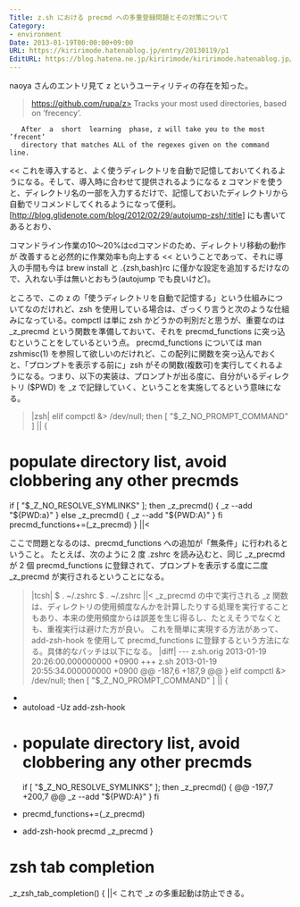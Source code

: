 ```yaml
---
Title: z.sh における precmd への多重登録問題とその対策について
Category:
- environment
Date: 2013-01-19T00:00:00+09:00
URL: https://kiririmode.hatenablog.jp/entry/20130119/p1
EditURL: https://blog.hatena.ne.jp/kiririmode/kiririmode.hatenablog.jp/atom/entry/8454420450078209971
---
```



naoya さんのエントリ見て z というユーティリティの存在を知った。
>https://github.com/rupa/z>
       Tracks your most used directories, based on ’frecency’.

       After  a  short	learning  phase, z will take you to the most ’frecent’
       directory that matches ALL of the regexes given on the command line.
<<
これを導入すると、よく使うディレクトリを自動で記憶しておいてくれるようになる。そして、導入時に合わせて提供されるようになる z コマンドを使うと、ディレクトリ名の一部を入力するだけで、記憶しておいたディレクトリから自動でリコメンドしてくれるようになって便利。
[http://blog.glidenote.com/blog/2012/02/29/autojump-zsh/:title] にも書いてあるとおり、
>>
コマンドライン作業の10〜20%はcdコマンドのため、ディレクトリ移動の動作が 改善すると必然的に作業効率も向上する
<<
ということであって、それに導入の手間も今は brew install と .{zsh,bash}rc に僅かな設定を追加するだけなので、入れない手は無いとおもう(autojump でも良いけど)。


ところで、この z の「使うディレクトリを自動で記憶する」という仕組みについてなのだけれど、zsh を使用している場合は、ざっくり言うと次のような仕組みになっている。compctl は単に zsh かどうかの判別だと思うが、重要なのは _z_precmd という関数を準備しておいて、それを precmd_functions に突っ込むということをしているという点。
precmd_functions については man zshmisc(1) を参照して欲しいのだけれど、この配列に関数を突っ込んでおくと、「プロンプトを表示する前に」zsh がその関数(複数可)を実行してくれるようになる。つまり、以下の実装は、プロンプトが出る度に、自分がいるディレクトリ ($PWD) を _z で記録していく、ということを実施してるという意味になる。
>|zsh|
elif compctl &> /dev/null; then
 [ "$_Z_NO_PROMPT_COMMAND" ] || {
  # populate directory list, avoid clobbering any other precmds
  if [ "$_Z_NO_RESOLVE_SYMLINKS" ]; then
    _z_precmd() {
      _z --add "${PWD:a}"
    }
  else
    _z_precmd() {
      _z --add "${PWD:A}"
    }
  fi
  precmd_functions+=(_z_precmd)
 }
||<

ここで問題となるのは、precmd_functions への追加が「無条件」に行われるということ。
たとえば、次のように 2 度 .zshrc を読み込むと、同じ _z_precmd が 2 個 precmd_functions に登録されて、プロンプトを表示する度に二度 _z_precmd が実行されるということになる。
>|tcsh|
$ . ~/.zshrc
$ . ~/.zshrc
||<
_z_precmd の中で実行される _z 関数は、ディレクトリの使用頻度なんかを計算したりする処理を実行することもあり、本来の使用頻度からは誤差を生じ得るし、たとえそうでなくとも、重複実行は避けた方が良い。
これを簡単に実現する方法があって、add-zsh-hook を使用して precmd_functions に登録するという方法になる。具体的なパッチは以下になる。
>|diff|
--- z.sh.orig   2013-01-19 20:26:00.000000000 +0900
+++ z.sh        2013-01-19 20:55:34.000000000 +0900
@@ -187,6 +187,9 @@
  }
 elif compctl &> /dev/null; then
  [ "$_Z_NO_PROMPT_COMMAND" ] || {
+
+  autoload -Uz add-zsh-hook
+
   # populate directory list, avoid clobbering any other precmds
   if [ "$_Z_NO_RESOLVE_SYMLINKS" ]; then
     _z_precmd() {
@@ -197,7 +200,7 @@
       _z --add "${PWD:A}"
     }
   fi
-  precmd_functions+=(_z_precmd)
+  add-zsh-hook precmd _z_precmd
  }
  # zsh tab completion
  _z_zsh_tab_completion() {
||<
これで _z の多重起動は防止できる。
